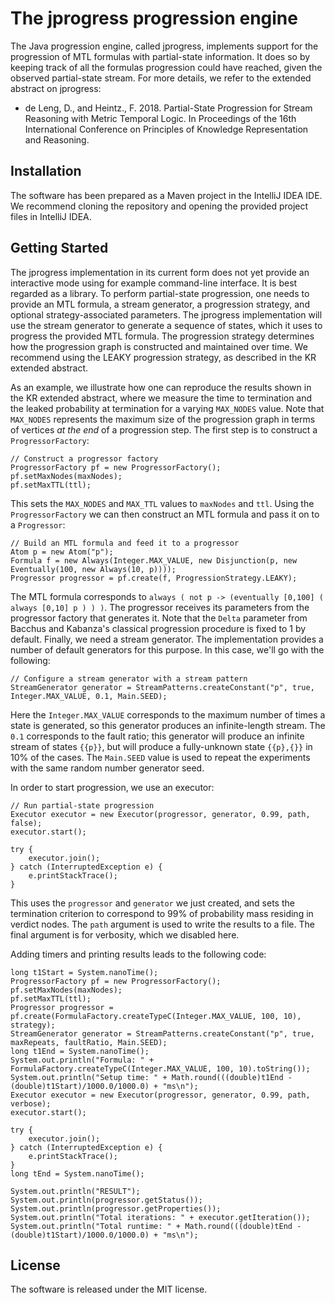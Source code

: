# The jprogress progression engine
The Java progression engine, called jprogress, implements support for the progression of MTL formulas with partial-state information.
It does so by keeping track of all the formulas progression could have reached, given the observed partial-state stream.
For more details, we refer to the extended abstract on jprogress:
- de Leng, D., and Heintz., F. 2018. Partial-State Progression for Stream Reasoning with Metric Temporal Logic. In Proceedings of the 16th International Conference on Principles of Knowledge Representation and Reasoning.


## Installation
The software has been prepared as a Maven project in the IntelliJ IDEA IDE.
We recommend cloning the repository and opening the provided project files in IntelliJ IDEA.


## Getting Started
The jprogress implementation in its current form does not yet provide an interactive mode using for example command-line interface.
It is best regarded as a library.
To perform partial-state progression, one needs to provide an MTL formula, a stream generator, a progression strategy, and optional strategy-associated parameters.
The jprogress implementation will use the stream generator to generate a sequence of states, which it uses to progress the provided MTL formula.
The progression strategy determines how the progression graph is constructed and maintained over time.
We recommend using the LEAKY progression strategy, as described in the KR extended abstract.

As an example, we illustrate how one can reproduce the results shown in the KR extended abstract, where we measure the time to termination and the leaked probability at termination for a varying `MAX_NODES` value.
Note that `MAX_NODES` represents the maximum size of the progression graph in terms of vertices *at the end* of a progression step.
The first step is to construct a `ProgressorFactory`:
```
// Construct a progressor factory
ProgressorFactory pf = new ProgressorFactory();
pf.setMaxNodes(maxNodes);
pf.setMaxTTL(ttl);
```
This sets the `MAX_NODES` and `MAX_TTL` values to `maxNodes` and `ttl`.
Using the `ProgressorFactory` we can then construct an MTL formula and pass it on to a `Progressor`:
```
// Build an MTL formula and feed it to a progressor
Atom p = new Atom("p");
Formula f = new Always(Integer.MAX_VALUE, new Disjunction(p, new Eventually(100, new Always(10, p))));
Progressor progressor = pf.create(f, ProgressionStrategy.LEAKY);
```
The MTL formula corresponds to `always ( not p -> (eventually [0,100] ( always [0,10] p ) ) )`.
The progressor receives its parameters from the progressor factory that generates it.
Note that the `Delta` parameter from Bacchus and Kabanza's classical progression procedure is fixed to 1 by default.
Finally, we need a stream generator.
The implementation provides a number of default generators for this purpose.
In this case, we'll go with the following:
```
// Configure a stream generator with a stream pattern
StreamGenerator generator = StreamPatterns.createConstant("p", true, Integer.MAX_VALUE, 0.1, Main.SEED);
```
Here the `Integer.MAX_VALUE` corresponds to the maximum number of times a state is generated, so this generator produces an infinite-length stream.
The `0.1` corresponds to the fault ratio; this generator will produce an infinite stream of states `{{p}}`, but will produce a fully-unknown state `{{p},{}}` in 10% of the cases.
The `Main.SEED` value is used to repeat the experiments with the same random number generator seed.

In order to start progression, we use an executor:
```
// Run partial-state progression
Executor executor = new Executor(progressor, generator, 0.99, path, false);
executor.start();

try {
    executor.join();
} catch (InterruptedException e) {
    e.printStackTrace();
}
```
This uses the `progressor` and `generator` we just created, and sets the termination criterion to correspond to 99% of probability mass residing in verdict nodes.
The `path` argument is used to write the results to a file.
The final argument is for verbosity, which we disabled here.

Adding timers and printing results leads to the following code:
```
long t1Start = System.nanoTime();
ProgressorFactory pf = new ProgressorFactory();
pf.setMaxNodes(maxNodes);
pf.setMaxTTL(ttl);
Progressor progressor = pf.create(FormulaFactory.createTypeC(Integer.MAX_VALUE, 100, 10), strategy);
StreamGenerator generator = StreamPatterns.createConstant("p", true, maxRepeats, faultRatio, Main.SEED);
long t1End = System.nanoTime();
System.out.println("Formula: " + FormulaFactory.createTypeC(Integer.MAX_VALUE, 100, 10).toString());
System.out.println("Setup time: " + Math.round(((double)t1End - (double)t1Start)/1000.0/1000.0) + "ms\n");
Executor executor = new Executor(progressor, generator, 0.99, path, verbose);
executor.start();

try {
    executor.join();
} catch (InterruptedException e) {
    e.printStackTrace();
}
long tEnd = System.nanoTime();

System.out.println("RESULT");
System.out.println(progressor.getStatus());
System.out.println(progressor.getProperties());
System.out.println("Total iterations: " + executor.getIteration());
System.out.println("Total runtime: " + Math.round(((double)tEnd - (double)t1Start)/1000.0/1000.0) + "ms\n");
```


## License
The software is released under the MIT license.
